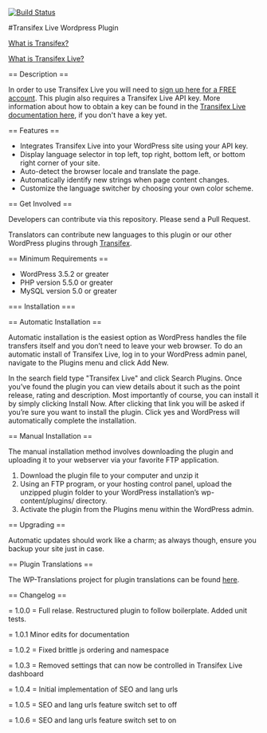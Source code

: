 [![Build Status](https://travis-ci.org/transifex/transifex-live-wordpress.svg?branch=devel)](https://travis-ci.org/transifex/transifex-live-wordpress)

#Transifex Live Wordpress Plugin


[What is Transifex?](https://www.transifex.com/product/?utm_source=github&utm_medium=web&utm_campaign=tx-live-wp-plugin)



[What is Transifex Live?](https://www.transifex.com/product/transifexlive/)


== Description ==

In order to use Transifex Live you will need to [sign up here for a FREE account](https://www.transifex.com/signup/?utm_source=github&utm_medium=web&utm_campaign=tx-live-wp-plugin).  This plugin also requires a Transifex Live API key.  More information about how to obtain a key can be found in the [Transifex Live documentation here](http://docs.transifex.com/developer/live/?utm_source=github&utm_medium=web&utm_campaign=tx-live-wp-plugin), if you don't have a key yet.  

== Features ==

* Integrates Transifex Live into your WordPress site using your API key.
* Display language selector in top left, top right, bottom left, or bottom right corner of your site.
* Auto-detect the browser locale and translate the page.
* Automatically identify new strings when page content changes.
* Customize the language switcher by choosing your own color scheme.

== Get Involved ==

Developers can contribute via this repository.  Please send a Pull Request.

Translators can contribute new languages to this plugin or our other WordPress plugins through [Transifex](https://www.transifex.com/projects/p/transifex-live/).

== Minimum Requirements ==

* WordPress 3.5.2 or greater
* PHP version 5.5.0 or greater
* MySQL version 5.0 or greater

=== Installation ===

== Automatic Installation ==

Automatic installation is the easiest option as WordPress handles the file transfers itself and you don’t need to leave your web browser. To do an automatic install of Transifex Live, log in to your WordPress admin panel, navigate to the Plugins menu and click Add New.

In the search field type "Transifex Live" and click Search Plugins. Once you’ve found the plugin you can view details about it such as the point release, rating and description. Most importantly of course, you can install it by simply clicking Install Now. After clicking that link you will be asked if you’re sure you want to install the plugin. Click yes and WordPress will automatically complete the installation.

== Manual Installation ==

The manual installation method involves downloading the plugin and uploading it to your webserver via your favorite FTP application.

1. Download the plugin file to your computer and unzip it
2. Using an FTP program, or your hosting control panel, upload the unzipped plugin folder to your WordPress installation’s wp-content/plugins/ directory.
3. Activate the plugin from the Plugins menu within the WordPress admin.

== Upgrading ==

Automatic updates should work like a charm; as always though, ensure you backup your site just in case.

== Plugin Translations ==

The WP-Translations project for plugin translations can be found [here](https://www.transifex.com/wp-translations/transifex-live/transifex-live/).

== Changelog ==

= 1.0.0 =
Full relase.  Restructured plugin to follow boilerplate.  Added unit tests.

= 1.0.1
Minor edits for documentation

= 1.0.2 =
Fixed brittle js ordering and namespace

= 1.0.3 =
Removed settings that can now be controlled in Transifex Live dashboard

= 1.0.4 =
Initial implementation of SEO and lang urls

= 1.0.5 =
SEO and lang urls feature switch set to off

= 1.0.6 =
SEO and lang urls feature switch set to on
